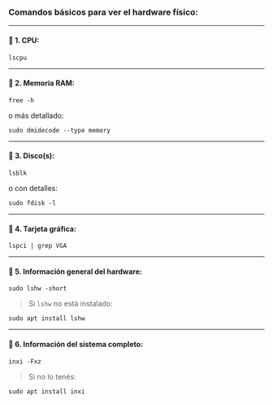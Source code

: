 ### **Comandos básicos para ver el hardware físico:**

---

#### 🔹 1. **CPU:**

`lscpu`

---

#### 🔹 2. **Memoria RAM:**

`free -h`

o más detallado:

`sudo dmidecode --type memory`

---

#### 🔹 3. **Disco(s):**

`lsblk`

o con detalles:

`sudo fdisk -l`

---

#### 🔹 4. **Tarjeta gráfica:**

`lspci | grep VGA`

---

#### 🔹 5. **Información general del hardware:**

`sudo lshw -short`

> Si `lshw` no está instalado:

`sudo apt install lshw`

---

#### 🔹 6. **Información del sistema completo:**

`inxi -Fxz`

> Si no lo tenés:


`sudo apt install inxi`
